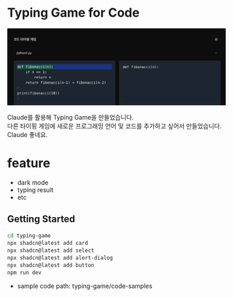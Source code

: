 # Typing Game for Code

![](./img/main.png)

Claude를 활용해 Typing Game을 만들었습니다.  
다른 타이핑 게임에 새로운 프로그래밍 언어 및 코드를 추가하고 싶어서 만들었습니다.  
Claude 좋네요.

# feature
- dark mode
- typing result
- etc

## Getting Started

```bash
cd typing-game
npx shadcn@latest add card
npx shadcn@latest add select
npx shadcn@latest add alert-dialog
npx shadcn@latest add button
npm run dev
```

- sample code path: typing-game/code-samples

